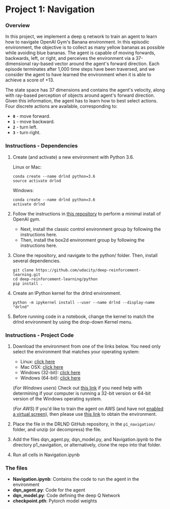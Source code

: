 
# Project 1: Navigation

### Overview


In this project, we implement a deep q network to train an agent to learn how to navigate OpenAI Gym's Banana environment. In this episodic environment, the objective is to collect as many yellow bananas as possible while avoiding blue bananas. The agent is capable of moving forwards, backwards, left, or right, and perceives the environment via a 37-dimensional ray-based vector around the agent's forward direction. Each episode terminates after 1,000 time steps have been traversed, and we consider the agent to have learned the environment when it is able to achieve a score of +13.

The state space has 37 dimensions and contains the agent's velocity, along with ray-based perception of objects around agent's forward direction.  Given this information, the agent has to learn how to best select actions.  Four discrete actions are available, corresponding to:
- **`0`** - move forward.
- **`1`** - move backward.
- **`2`** - turn left.
- **`3`** - turn right.


### Instructions - Dependencies
1. Create (and activate) a new environment with Python 3.6.

    Linux or Mac:
    ```
    conda create --name drlnd python=3.6
    source activate drlnd
    ```
    Windows:
    ```
    conda create --name drlnd python=3.6 
    activate drlnd
    ```
2. Follow the instructions in [this repository](https://github.com/openai/gym) to perform a minimal install of OpenAI gym.

    - Next, install the classic control environment group by following the instructions here.
    - Then, install the box2d environment group by following the instructions here.

3. Clone the repository, and navigate to the python/ folder. Then, install several dependencies.
    ```
    git clone https://github.com/udacity/deep-reinforcement-learning.git
    cd deep-reinforcement-learning/python
    pip install .
    ```

4. Create an IPython kernel for the drlnd environment.
    ```
    python -m ipykernel install --user --name drlnd --display-name "drlnd"
    ```

5. Before running code in a notebook, change the kernel to match the drlnd environment by using the drop-down Kernel menu.


### Instructions - Project Code
1. Download the environment from one of the links below.  You need only select the environment that matches your operating system:
    - Linux: [click here](https://s3-us-west-1.amazonaws.com/udacity-drlnd/P1/Banana/Banana_Linux.zip)
    - Mac OSX: [click here](https://s3-us-west-1.amazonaws.com/udacity-drlnd/P1/Banana/Banana.app.zip)
    - Windows (32-bit): [click here](https://s3-us-west-1.amazonaws.com/udacity-drlnd/P1/Banana/Banana_Windows_x86.zip)
    - Windows (64-bit): [click here](https://s3-us-west-1.amazonaws.com/udacity-drlnd/P1/Banana/Banana_Windows_x86_64.zip)
    
    (_For Windows users_) Check out [this link](https://support.microsoft.com/en-us/help/827218/how-to-determine-whether-a-computer-is-running-a-32-bit-version-or-64) if you need help with determining if your computer is running a 32-bit version or 64-bit version of the Windows operating system.

    (_For AWS_) If you'd like to train the agent on AWS (and have not [enabled a virtual screen](https://github.com/Unity-Technologies/ml-agents/blob/master/docs/Training-on-Amazon-Web-Service.md)), then please use [this link](https://s3-us-west-1.amazonaws.com/udacity-drlnd/P1/Banana/Banana_Linux_NoVis.zip) to obtain the environment.

2. Place the file in the DRLND GitHub repository, in the `p1_navigation/` folder, and unzip (or decompress) the file. 

3. Add the files dqn_agent.py, dqn_model.py, and Navigation.ipynb to the directory p1_navigation, or alternatively, clone the repo into that folder.

4. Run all cells in Navigation.ipynb

### The files

- **Navigation.ipynb**: Contains the code to run the agent in the environment
- **dqn_agent.py**: Code for the agent
- **dqn_model.py**: Code defining the deep Q Network 
- **checkpoint.pth**: Pytorch model weights